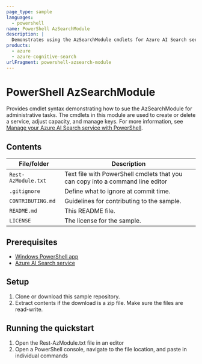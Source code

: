 ```yaml
---
page_type: sample
languages:
  - powershell
name: PowerShell AzSearchModule
description: |
  Demonstrates using the AzSearchModule cmdlets for Azure AI Search service, capacity, and key administration.
products:
  - azure
  - azure-cognitive-search
urlFragment: powershell-azsearch-module
---
```


# PowerShell AzSearchModule

Provides cmdlet syntax demonstrating how to sue the AzSearchModule for administrative tasks. The cmdlets in this module are used to create or delete a service, adjust capacity, and manage keys. For more information, see [Manage your Azure AI Search service with PowerShell](https://docs.microsoft.com/azure/search/search-manage-powershell).

## Contents

| File/folder | Description |
|-------------|-------------|
| `Rest-AzModule.txt` | Text file with PowerShell cmdlets that you can copy into a command line editor |
| `.gitignore` | Define what to ignore at commit time. |
| `CONTRIBUTING.md` | Guidelines for contributing to the sample. |
| `README.md` | This README file. |
| `LICENSE`   | The license for the sample. |

## Prerequisites

- [Windows PowerShell app](https://docs.microsoft.com/powershell/scripting/components/ise/introducing-the-windows-powershell-ise?view=powershell-6)
- [Azure AI Search service](https://docs.microsoft.com/azure/search/search-create-service-portal)

## Setup

1. Clone or download this sample repository.
1. Extract contents if the download is a zip file. Make sure the files are read-write.

## Running the quickstart
1. Open the Rest-AzModule.txt file in an editor
1. Open a PowerShell console, navigate to the file location, and paste in individual commands